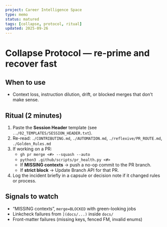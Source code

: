 ```yaml
---
project: Career Intelligence Space
type: memo
status: matured
tags: [collapse, protocol, ritual]
updated: 2025-09-26
---
```

# Collapse Protocol — re-prime and recover fast

## When to use
- Context loss, instruction dilution, drift, or blocked merges that don’t make sense.

## Ritual (2 minutes)
1. Paste the **Session Header** template (see `../02_TEMPLATES/SESSION_HEADER.txt`).
2. Re-read: `./CONTRIBUTING.md`, `./AUTOMATION.md`, `./reflexive/PR_ROUTE.md`, `./Golden_Rules.md`
3. If working on a PR:
   - `gh pr merge <#> --squash --auto`
   - `python3 .github/scripts/pr_health.py <#>`
   - If **MISSING contexts** → push a no-op commit to the PR branch.
   - If **strict block** → Update Branch API for that PR.
4. Log the incident briefly in a capsule or decision note if it changed rules or process.

## Signals to watch
- “MISSING contexts”, `merge=BLOCKED` with green-looking jobs
- Linkcheck failures from `](docs/...)` inside `docs/`
- Front-matter failures (missing keys, fenced FM, invalid enums)
